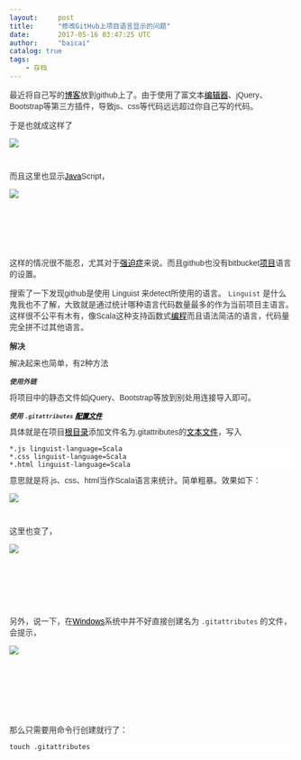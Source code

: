 ```yaml
---
layout:     post
title:      "修改GitHub上项目语言显示的问题"
date:       2017-05-16 03:47:25 UTC
author:     "baicai"
catalog: true
tags:
    - 存档
---
```


<p style="margin-top: 10px; margin-right: auto; margin-left: auto; padding: 0px; color: rgb(51, 51, 51); font-family: Verdana, Arial, Helvetica, sans-serif;">最近将自己写的<a href="http://www.07net01.com/tags-%E5%8D%9A%E5%AE%A2-0.html" style="margin: 0px; padding: 0px; color: rgb(0, 0, 0); text-decoration-line: underline;">博客</a>放到github上了。由于使用了富文本<a href="http://www.07net01.com/tags-%E7%BC%96%E8%BE%91%E5%99%A8-0.html" style="margin: 0px; padding: 0px; color: rgb(0, 0, 0); text-decoration-line: underline;">编辑器</a>、jQuery、Bootstrap等第三方插件，导致js、css等代码远远超过你自己写的代码。</p><p style="margin-top: 10px; margin-right: auto; margin-left: auto; padding: 0px; color: rgb(51, 51, 51); font-family: Verdana, Arial, Helvetica, sans-serif;">于是也就成这样了</p><p style="margin-top: 10px; margin-right: auto; margin-left: auto; padding: 0px; color: rgb(51, 51, 51); font-family: Verdana, Arial, Helvetica, sans-serif;"><iframe id="iframe_0.497035130290004" src="data:text/html;charset=utf8,%3Cstyle%3Ebody%7Bmargin:0;padding:0%7D%3C/style%3E%3Cimg%20id=%22img%22%20src=%22http://img4.07net01.com/upload/images/2015/12/21/1810020210623201.png?_=5968732%22%20style=%22border:none;max-width:848px%22%3E%3Cscript%3Ewindow.onload%20=%20function%20()%20%7Bvar%20img%20=%20document.getElementById('img');%20window.parent.postMessage(%7BiframeId:'iframe_0.497035130290004',width:img.width,height:img.height%7D,%20'http://www.cnblogs.com');%7D%3C/script%3E" frameborder="0" scrolling="no" style="margin: 0px; padding: 0px; border-width: initial; border-style: none; width: 700px; height: 42px;"></iframe></p><p style="margin-top: 10px; margin-right: auto; margin-left: auto; padding: 0px; color: rgb(51, 51, 51); font-family: Verdana, Arial, Helvetica, sans-serif;">而且这里也显示<a href="http://www.07net01.com/tags-Java-0.html" style="margin: 0px; padding: 0px; color: rgb(0, 0, 0); text-decoration-line: underline;">Java</a>Script，</p><p style="margin-top: 10px; margin-right: auto; margin-left: auto; padding: 0px; color: rgb(51, 51, 51); font-family: Verdana, Arial, Helvetica, sans-serif;"><iframe id="iframe_0.5478614662908166" src="data:text/html;charset=utf8,%3Cstyle%3Ebody%7Bmargin:0;padding:0%7D%3C/style%3E%3Cimg%20id=%22img%22%20src=%22http://img4.07net01.com/upload/images/2015/12/21/1810020210623202.png?_=5968732%22%20style=%22border:none;max-width:848px%22%3E%3Cscript%3Ewindow.onload%20=%20function%20()%20%7Bvar%20img%20=%20document.getElementById('img');%20window.parent.postMessage(%7BiframeId:'iframe_0.5478614662908166',width:img.width,height:img.height%7D,%20'http://www.cnblogs.com');%7D%3C/script%3E" frameborder="0" scrolling="no" style="margin: 0px; padding: 0px; border-width: initial; border-style: none; width: 682px; height: 106px;"></iframe></p><p style="margin-top: 10px; margin-right: auto; margin-left: auto; padding: 0px; color: rgb(51, 51, 51); font-family: Verdana, Arial, Helvetica, sans-serif;">这样的情况很不能忍，尤其对于<a href="http://www.wredian.com/tags-%E5%BC%BA%E8%BF%AB%E7%97%87-0.html" style="margin: 0px; padding: 0px; color: rgb(0, 0, 0); text-decoration-line: underline;">强迫症</a>来说。而且github也没有bitbucket<a href="http://www.07net01.com/tags-%E9%A1%B9%E7%9B%AE-0.html" style="margin: 0px; padding: 0px; color: rgb(0, 0, 0); text-decoration-line: underline;">项目</a>语言的设置。</p><p style="margin-top: 10px; margin-right: auto; margin-left: auto; padding: 0px; color: rgb(51, 51, 51); font-family: Verdana, Arial, Helvetica, sans-serif;">搜索了一下发现github是使用 Linguist 来detect所使用的语言。&nbsp;<code style="margin: 0px; padding: 0px;">Linguist</code>&nbsp;是什么鬼我也不了解，大致就是通过统计哪种语言代码数量最多的作为当前项目主语言。这样很不公平有木有，像Scala这种支持函数式<a href="http://www.07net01.com/" style="margin: 0px; padding: 0px; color: rgb(0, 0, 0); text-decoration-line: underline;">编程</a>而且语法简洁的语言，代码量完全拼不过其他语言。</p><h4 style="margin-top: 10px; margin-bottom: 10px; font-size: 14px; font-weight: bold; color: rgb(51, 51, 51); font-family: Verdana, Arial, Helvetica, sans-serif;">解决</h4><p style="margin-top: 10px; margin-right: auto; margin-left: auto; padding: 0px; color: rgb(51, 51, 51); font-family: Verdana, Arial, Helvetica, sans-serif;">解决起来也简单，有2种方法</p><h5 style="margin-top: 10px; margin-bottom: 10px; font-size: 12px; font-weight: bold; color: rgb(51, 51, 51); font-family: Verdana, Arial, Helvetica, sans-serif;">使用外链</h5><p style="margin-top: 10px; margin-right: auto; margin-left: auto; padding: 0px; color: rgb(51, 51, 51); font-family: Verdana, Arial, Helvetica, sans-serif;">将项目中的静态文件如jQuery、Bootstrap等放到别处用连接导入即可。</p><h5 style="margin-top: 10px; margin-bottom: 10px; font-size: 12px; font-weight: bold; color: rgb(51, 51, 51); font-family: Verdana, Arial, Helvetica, sans-serif;">使用&nbsp;<code style="margin: 0px; padding: 0px;">.gitattributes</code>&nbsp;<a href="http://www.07net01.com/tags-%E9%85%8D%E7%BD%AE%E6%96%87%E4%BB%B6-0.html" style="margin: 0px; padding: 0px; color: rgb(0, 0, 0); text-decoration-line: underline;">配置文件</a></h5><p style="margin-top: 10px; margin-right: auto; margin-left: auto; padding: 0px; color: rgb(51, 51, 51); font-family: Verdana, Arial, Helvetica, sans-serif;">具体就是在项目<a href="http://www.07net01.com/tags-%E6%A0%B9%E7%9B%AE%E5%BD%95-0.html" style="margin: 0px; padding: 0px; color: rgb(0, 0, 0); text-decoration-line: underline;">根目录</a>添加文件名为.gitattributes的<a href="http://www.07net01.com/tags-%E6%96%87%E6%9C%AC%E6%96%87%E4%BB%B6-0.html" style="margin: 0px; padding: 0px; color: rgb(0, 0, 0); text-decoration-line: underline;">文本文件</a>，写入</p><pre style="margin-bottom: 0px; padding: 0px; white-space: pre-wrap; font-size: 14px; background-color: rgb(255, 255, 255);"><code style="margin: 0px;">*.js linguist-language=Scala
*.css linguist-language=Scala
*.html linguist-language=Scala</code></pre><p style="margin-top: 10px; margin-right: auto; margin-left: auto; padding: 0px; color: rgb(51, 51, 51); font-family: Verdana, Arial, Helvetica, sans-serif;">意思就是将.js、css、html当作Scala语言来统计。简单粗暴。效果如下：</p><p style="margin-top: 10px; margin-right: auto; margin-left: auto; padding: 0px; color: rgb(51, 51, 51); font-family: Verdana, Arial, Helvetica, sans-serif;"><iframe id="iframe_0.6144084116731459" src="data:text/html;charset=utf8,%3Cstyle%3Ebody%7Bmargin:0;padding:0%7D%3C/style%3E%3Cimg%20id=%22img%22%20src=%22http://img4.07net01.com/upload/images/2015/12/21/1810020210623203.png?_=5968732%22%20style=%22border:none;max-width:848px%22%3E%3Cscript%3Ewindow.onload%20=%20function%20()%20%7Bvar%20img%20=%20document.getElementById('img');%20window.parent.postMessage(%7BiframeId:'iframe_0.6144084116731459',width:img.width,height:img.height%7D,%20'http://www.cnblogs.com');%7D%3C/script%3E" frameborder="0" scrolling="no" style="margin: 0px; padding: 0px; border-width: initial; border-style: none; width: 700px; height: 42px;"></iframe></p><p style="margin-top: 10px; margin-right: auto; margin-left: auto; padding: 0px; color: rgb(51, 51, 51); font-family: Verdana, Arial, Helvetica, sans-serif;">这里也变了，</p><p style="margin-top: 10px; margin-right: auto; margin-left: auto; padding: 0px; color: rgb(51, 51, 51); font-family: Verdana, Arial, Helvetica, sans-serif;"><iframe id="iframe_0.15566026065760008" src="data:text/html;charset=utf8,%3Cstyle%3Ebody%7Bmargin:0;padding:0%7D%3C/style%3E%3Cimg%20id=%22img%22%20src=%22http://img4.07net01.com/upload/images/2015/12/21/1810020210623204.png?_=5968732%22%20style=%22border:none;max-width:848px%22%3E%3Cscript%3Ewindow.onload%20=%20function%20()%20%7Bvar%20img%20=%20document.getElementById('img');%20window.parent.postMessage(%7BiframeId:'iframe_0.15566026065760008',width:img.width,height:img.height%7D,%20'http://www.cnblogs.com');%7D%3C/script%3E" frameborder="0" scrolling="no" style="margin: 0px; padding: 0px; border-width: initial; border-style: none; width: 668px; height: 112px;"></iframe></p><p style="margin-top: 10px; margin-right: auto; margin-left: auto; padding: 0px; color: rgb(51, 51, 51); font-family: Verdana, Arial, Helvetica, sans-serif;">另外，说一下，在<a href="http://www.07net01.com/" style="margin: 0px; padding: 0px; color: rgb(0, 0, 0); text-decoration-line: underline;">Windows</a>系统中并不好直接创建名为&nbsp;<code style="margin: 0px; padding: 0px;">.gitattributes</code>&nbsp;的文件，会提示，</p><p style="margin-top: 10px; margin-right: auto; margin-left: auto; padding: 0px; color: rgb(51, 51, 51); font-family: Verdana, Arial, Helvetica, sans-serif;"><iframe id="iframe_0.07613497031601812" src="data:text/html;charset=utf8,%3Cstyle%3Ebody%7Bmargin:0;padding:0%7D%3C/style%3E%3Cimg%20id=%22img%22%20src=%22http://img4.07net01.com/upload/images/2015/12/21/1810020210623205.png?_=5968732%22%20style=%22border:none;max-width:848px%22%3E%3Cscript%3Ewindow.onload%20=%20function%20()%20%7Bvar%20img%20=%20document.getElementById('img');%20window.parent.postMessage(%7BiframeId:'iframe_0.07613497031601812',width:img.width,height:img.height%7D,%20'http://www.cnblogs.com');%7D%3C/script%3E" frameborder="0" scrolling="no" style="margin: 0px; padding: 0px; border-width: initial; border-style: none; width: 351px; height: 125px;"></iframe></p><p style="margin-top: 10px; margin-right: auto; margin-left: auto; padding: 0px; color: rgb(51, 51, 51); font-family: Verdana, Arial, Helvetica, sans-serif;">那么只需要用命令行创建就行了：</p><pre style="margin-bottom: 0px; padding: 0px; white-space: pre-wrap; font-size: 14px; background-color: rgb(255, 255, 255);"><code style="margin: 0px;">touch .gitattributes</code></pre>